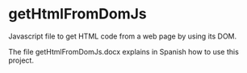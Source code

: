 # getHtmlFromDomJs
Javascript file to get HTML code from a web page by using its DOM.

The file getHtmlFromDomJs.docx explains in Spanish how to use this project.
